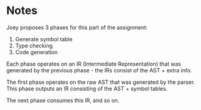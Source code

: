 # Notes

<!--
  Lecture 9: https://www.youtube.com/watch?v=enG0blJXbaY
-->

Joey proposes 3 phases for this part of the assignment:

1. Generate symbol table
2. Type checking
3. Code generation

Each phase operates on an IR (Intermediate Representation) that was generated by
the previous phase - the IRs consist of the AST + extra info.

The first phase operates on the raw AST that was generated by the parser. This
phase outputs an IR consisting of the AST + symbol tables.

The next phase consumes this IR, and so on.
